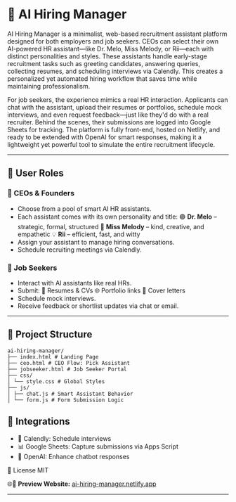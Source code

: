 # 🤖 AI Hiring Manager

AI Hiring Manager is a minimalist, web-based recruitment assistant platform designed for both employers and job seekers. CEOs can select their own AI-powered HR assistant—like Dr. Melo, Miss Melody, or Rii—each with distinct personalities and styles. These assistants handle early-stage recruitment tasks such as greeting candidates, answering queries, collecting resumes, and scheduling interviews via Calendly. This creates a personalized yet automated hiring workflow that saves time while maintaining professionalism.

For job seekers, the experience mimics a real HR interaction. Applicants can chat with the assistant, upload their resumes or portfolios, schedule mock interviews, and even request feedback—just like they'd do with a real recruiter. Behind the scenes, their submissions are logged into Google Sheets for tracking. The platform is fully front-end, hosted on Netlify, and ready to be extended with OpenAI for smart responses, making it a lightweight yet powerful tool to simulate the entire recruitment lifecycle.

---


## 👥 User Roles

### 👔 CEOs & Founders
- Choose from a pool of smart AI HR assistants.
- Each assistant comes with its own personality and title:
  🟣 **Dr. Melo** – strategic, formal, structured
  🌸 **Miss Melody** – kind, creative, and empathetic
  💡 **Rii** – efficient, fast, and witty
- Assign your assistant to manage hiring conversations.
- Schedule recruiting meetings via Calendly.

### 💼 Job Seekers
- Interact with AI assistants like real HRs.
- Submit:
  📄 Resumes & CVs
  🌐 Portfolio links
  📝 Cover letters
- Schedule mock interviews.
- Receive feedback or shortlist updates via chat or email.

---

## 📁 Project Structure
```
ai-hiring-manager/
├── index.html # Landing Page
├── ceo.html # CEO Flow: Pick Assistant
├── jobseeker.html # Job Seeker Portal
├── css/
│ └── style.css # Global Styles
├── js/
│ ├── chat.js # Smart Assistant Behavior
│ └── form.js # Form Submission Logic
```

## 🔧 Integrations
- 📅 Calendly: Schedule interviews
- 📊 Google Sheets: Capture submissions via Apps Script
- 🤖 OpenAI: Enhance chatbot responses



📄 License MIT
 
🌐🔗 **Preview Website:** [ai-hiring-manager.netlify.app](https://hr-recruiter-ai.netlify.app) 

---

